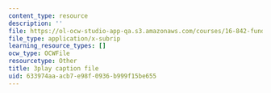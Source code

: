 ```yaml
---
content_type: resource
description: ''
file: https://ol-ocw-studio-app-qa.s3.amazonaws.com/courses/16-842-fundamentals-of-systems-engineering-fall-2015/633974aaacb7e98f0936b999f15be655_J_y2I09rj_I.srt
file_type: application/x-subrip
learning_resource_types: []
ocw_type: OCWFile
resourcetype: Other
title: 3play caption file
uid: 633974aa-acb7-e98f-0936-b999f15be655
---
```

